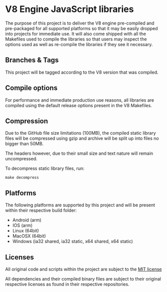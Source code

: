 V8 Engine JavaScript libraries
==============================
The purpose of this project is to deliver the V8 engine pre-compiled and pre-packaged for all supported platforms so
that it may be easily dropped into projects for immediate use. It will also come shipped with all the Makefiles used to
compile the libraries so that users may inspect the options used as well as re-compile the libraries if they see it
necessary.

Branches & Tags
---------------
This project will be tagged according to the V8 version that was compiled.

Compile options
---------------
For performance and immediate production use reasons, all libraries are compiled using the default release options
present in the V8 Makefiles.

Compression
-----------
Due to the GitHub file size limitations (100MB), the compiled static library files will be compressed using gzip and
archive will be split up into files no bigger than 50MB.

The headers however, due to their small size and text nature will remain uncompressed.

To decompress static library files, run:
```
make decompress
```

Platforms
---------
The following platforms are supported by this project and will be present within their respective build folder:
 * Android (arm)
 * IOS (arm)
 * Linux (64bit)
 * MacOSX (64bit)
 * Windows (ia32 shared, ia32 static, x64 shared, x64 static)

Licenses
--------
All original code and scripts within the project are subject to the [MIT license](LICENSE)

All dependencies and their compiled binary files are subject to their original respective licenses as found in their
respective repositories.